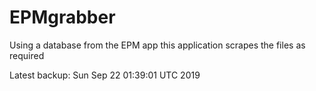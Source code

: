 # EPMgrabber
Using a database from the EPM app this application scrapes the files as required


Latest backup: Sun Sep 22 01:39:01 UTC 2019
